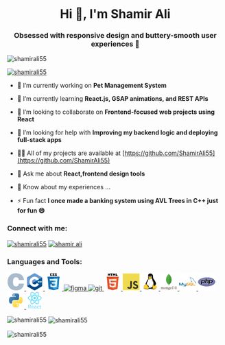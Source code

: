 <h1 align="center">Hi 👋, I'm Shamir Ali</h1>
<h3 align="center">Obsessed with responsive design and buttery-smooth user experiences 🤭</h3>

<p align="left"> <img src="https://komarev.com/ghpvc/?username=shamirali55&label=Profile%20views&color=0e75b6&style=flat" alt="shamirali55" /> </p>

<p align="left"> <a href="https://github.com/ryo-ma/github-profile-trophy"><img src="https://github-profile-trophy.vercel.app/?username=shamirali55" alt="shamirali55" /></a> </p>

- 🔭 I’m currently working on **Pet Management System**

- 🌱 I’m currently learning **React.js, GSAP animations, and REST APIs**

- 👯 I’m looking to collaborate on **Frontend-focused web projects using React**

- 🤝 I’m looking for help with **Improving my backend logic and deploying full-stack apps**

- 👨‍💻 All of my projects are available at [https://github.com/ShamirAli55](https://github.com/ShamirAli55)

- 💬 Ask me about **React,frontend design tools**

- 📄 Know about my experiences ...

- ⚡ Fun fact **I once made a banking system using AVL Trees in C++ just for fun 😄**

<h3 align="left">Connect with me:</h3>
<p align="left">
<a href="www.linkedin.com/in/shamir-ali-94b939332" target="blank"><img align="center" src="https://raw.githubusercontent.com/rahuldkjain/github-profile-readme-generator/master/src/images/icons/Social/linked-in-alt.svg" alt="shamirali55" height="30" width="40" /></a>
<a href="https://fb.com/shamir ali" target="blank"><img align="center" src="https://raw.githubusercontent.com/rahuldkjain/github-profile-readme-generator/master/src/images/icons/Social/facebook.svg" alt="shamir ali" height="30" width="40" /></a>
</p>

<h3 align="left">Languages and Tools:</h3>
<p align="left"> <a href="https://www.cprogramming.com/" target="_blank" rel="noreferrer"> <img src="https://raw.githubusercontent.com/devicons/devicon/master/icons/c/c-original.svg" alt="c" width="40" height="40"/> </a> <a href="https://www.w3schools.com/cpp/" target="_blank" rel="noreferrer"> <img src="https://raw.githubusercontent.com/devicons/devicon/master/icons/cplusplus/cplusplus-original.svg" alt="cplusplus" width="40" height="40"/> </a> <a href="https://www.w3schools.com/css/" target="_blank" rel="noreferrer"> <img src="https://raw.githubusercontent.com/devicons/devicon/master/icons/css3/css3-original-wordmark.svg" alt="css3" width="40" height="40"/> </a> <a href="https://www.figma.com/" target="_blank" rel="noreferrer"> <img src="https://www.vectorlogo.zone/logos/figma/figma-icon.svg" alt="figma" width="40" height="40"/> </a> <a href="https://git-scm.com/" target="_blank" rel="noreferrer"> <img src="https://www.vectorlogo.zone/logos/git-scm/git-scm-icon.svg" alt="git" width="40" height="40"/> </a> <a href="https://www.w3.org/html/" target="_blank" rel="noreferrer"> <img src="https://raw.githubusercontent.com/devicons/devicon/master/icons/html5/html5-original-wordmark.svg" alt="html5" width="40" height="40"/> </a> <a href="https://developer.mozilla.org/en-US/docs/Web/JavaScript" target="_blank" rel="noreferrer"> <img src="https://raw.githubusercontent.com/devicons/devicon/master/icons/javascript/javascript-original.svg" alt="javascript" width="40" height="40"/> </a> <a href="https://www.linux.org/" target="_blank" rel="noreferrer"> <img src="https://raw.githubusercontent.com/devicons/devicon/master/icons/linux/linux-original.svg" alt="linux" width="40" height="40"/> </a> <a href="https://www.mongodb.com/" target="_blank" rel="noreferrer"> <img src="https://raw.githubusercontent.com/devicons/devicon/master/icons/mongodb/mongodb-original-wordmark.svg" alt="mongodb" width="40" height="40"/> </a> <a href="https://www.mysql.com/" target="_blank" rel="noreferrer"> <img src="https://raw.githubusercontent.com/devicons/devicon/master/icons/mysql/mysql-original-wordmark.svg" alt="mysql" width="40" height="40"/> </a> <a href="https://www.php.net" target="_blank" rel="noreferrer"> <img src="https://raw.githubusercontent.com/devicons/devicon/master/icons/php/php-original.svg" alt="php" width="40" height="40"/> </a> <a href="https://www.python.org" target="_blank" rel="noreferrer"> <img src="https://raw.githubusercontent.com/devicons/devicon/master/icons/python/python-original.svg" alt="python" width="40" height="40"/> </a> <a href="https://reactjs.org/" target="_blank" rel="noreferrer"> <img src="https://raw.githubusercontent.com/devicons/devicon/master/icons/react/react-original-wordmark.svg" alt="react" width="40" height="40"/> </a> </p>

<p><img align="left" src="https://github-readme-stats.vercel.app/api/top-langs?username=shamirali55&show_icons=true&locale=en&layout=compact" alt="shamirali55" /></p>

<p>&nbsp;<img align="center" src="https://github-readme-stats.vercel.app/api?username=shamirali55&show_icons=true&locale=en" alt="shamirali55" /></p>

<p><img align="center" src="https://github-readme-streak-stats.herokuapp.com/?user=shamirali55&" alt="shamirali55" /></p>
